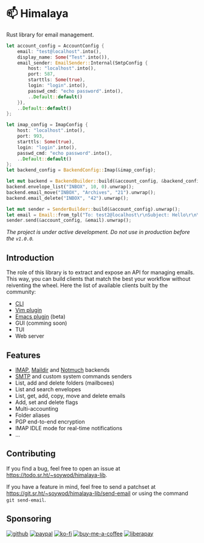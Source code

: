 # 📫 Himalaya

Rust library for email management.

```rust
let account_config = AccountConfig {
    email: "test@localhost".into(),
    display_name: Some("Test".into()),
    email_sender: EmailSender::Internal(SmtpConfig {
        host: "localhost".into(),
        port: 587,
        starttls: Some(true),
        login: "login".into(),
        passwd_cmd: "echo password".into(),
        ..Default::default()
    }),
    ..Default::default()
};

let imap_config = ImapConfig {
    host: "localhost".into(),
    port: 993,
    starttls: Some(true),
    login: "login".into(),
    passwd_cmd: "echo password".into(),
    ..Default::default()
};
let backend_config = BackendConfig::Imap(&imap_config);

let mut backend = BackendBuilder::build(&account_config, &backend_config).unwrap();
backend.envelope_list("INBOX", 10, 0).unwrap();
backend.email_move("INBOX", "Archives", "21").unwrap();
backend.email_delete("INBOX", "42").unwrap();

let mut sender = SenderBuilder::build(&account_config).unwrap();
let email = Email::from_tpl("To: test2@localhost\r\nSubject: Hello\r\n\r\nContent").unwrap();
sender.send(&account_config, &email).unwrap();
```

*The project is under active development. Do not use in production
before the `v1.0.0`.*

## Introduction

The role of this library is to extract and expose an API for managing
emails. This way, you can build clients that match the best your
workflow without reiventing the wheel. Here the list of available
clients built by the community:

- [CLI](https://github.com/soywod/himalaya)
- [Vim plugin](https://git.sr.ht/~soywod/himalaya-vim)
- [Emacs plugin](https://github.com/dantecatalfamo/himalaya-emacs) (beta)
- GUI (comming soon)
- TUI
- Web server

## Features

- [IMAP](https://en.wikipedia.org/wiki/Internet_Message_Access_Protocol),
  [Maildir](https://en.wikipedia.org/wiki/Maildir) and
  [Notmuch](https://notmuchmail.org/) backends
- [SMTP](https://en.wikipedia.org/wiki/Simple_Mail_Transfer_Protocol)
  and custom system commands senders
- List, add and delete folders (mailboxes)
- List and search envelopes
- List, get, add, copy, move and delete emails
- Add, set and delete flags
- Multi-accounting
- Folder aliases
- PGP end-to-end encryption
- IMAP IDLE mode for real-time notifications
- …

## Contributing

If you find a bug, feel free to open an issue at
https://todo.sr.ht/~soywod/himalaya-lib.

If you have a feature in mind, feel free to send a patchset at
https://git.sr.ht/~soywod/himalaya-lib/send-email or using the
command `git send-email`.

## Sponsoring

[![github](https://img.shields.io/badge/-GitHub%20Sponsors-fafbfc?logo=GitHub%20Sponsors&style=flat-square)](https://github.com/sponsors/soywod)
[![paypal](https://img.shields.io/badge/-PayPal-0079c1?logo=PayPal&logoColor=ffffff&style=flat-square)](https://www.paypal.com/paypalme/soywod)
[![ko-fi](https://img.shields.io/badge/-Ko--fi-ff5e5a?logo=Ko-fi&logoColor=ffffff&style=flat-square)](https://ko-fi.com/soywod)
[![buy-me-a-coffee](https://img.shields.io/badge/-Buy%20Me%20a%20Coffee-ffdd00?logo=Buy%20Me%20A%20Coffee&logoColor=000000&style=flat-square)](https://www.buymeacoffee.com/soywod)
[![liberapay](https://img.shields.io/badge/-Liberapay-f6c915?logo=Liberapay&logoColor=222222&style=flat-square)](https://liberapay.com/soywod)
